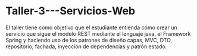# Taller-3---Servicios-Web
El taller tiene como objetivo que el estudiante entienda cómo crear un servicio que sigue el modelo REST mediante el lenguaje java, el Framework Spring y haciendo uso de los patrones de diseño capas, MVC, DTO, repositorio, fachada, inyección de dependencias y patrón estado.
